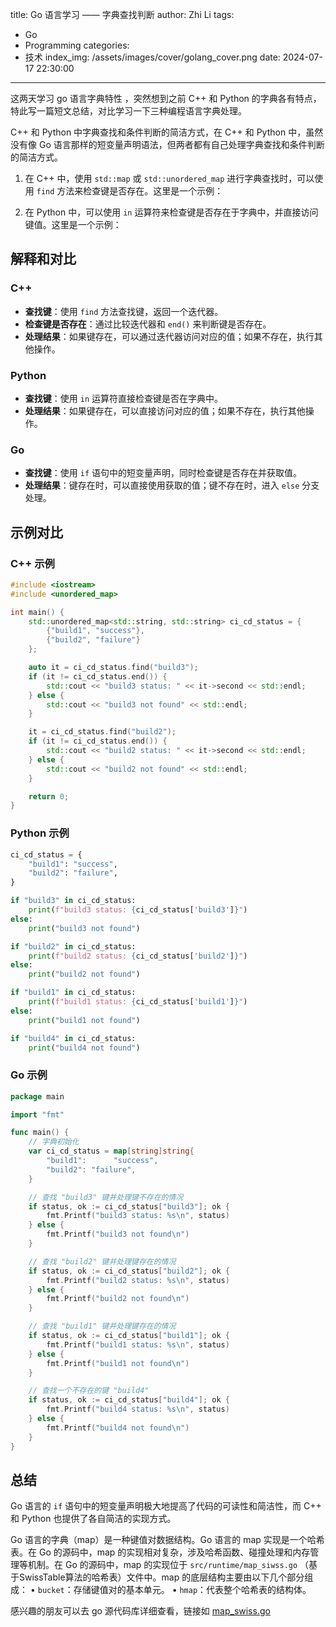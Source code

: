 title: Go 语言学习 —— 字典查找判断
author: Zhi Li
tags:
  - Go
  - Programming
categories:
  - 技术
index_img: /assets/images/cover/golang_cover.png
date: 2024-07-17 22:30:00
---

这两天学习 go 语言字典特性 ，突然想到之前 C++ 和 Python 的字典各有特点，特此写一篇短文总结，对比学习一下三种编程语言字典处理。

C++ 和 Python 中字典查找和条件判断的简洁方式，在 C++ 和 Python 中，虽然没有像 Go 语言那样的短变量声明语法，但两者都有自己处理字典查找和条件判断的简洁方式。

1. 在 C++ 中，使用 `std::map` 或 `std::unordered_map` 进行字典查找时，可以使用 `find` 方法来检查键是否存在。这里是一个示例：

2. 在 Python 中，可以使用 `in` 运算符来检查键是否存在于字典中，并直接访问键值。这里是一个示例：

## 解释和对比

### C++

- **查找键**：使用 `find` 方法查找键，返回一个迭代器。
- **检查键是否存在**：通过比较迭代器和 `end()` 来判断键是否存在。
- **处理结果**：如果键存在，可以通过迭代器访问对应的值；如果不存在，执行其他操作。

### Python

- **查找键**：使用 `in` 运算符直接检查键是否在字典中。
- **处理结果**：如果键存在，可以直接访问对应的值；如果不存在，执行其他操作。

### Go

- **查找键**：使用 `if` 语句中的短变量声明，同时检查键是否存在并获取值。
- **处理结果**：键存在时，可以直接使用获取的值；键不存在时，进入 `else` 分支处理。

## 示例对比

### C++ 示例

```cpp
#include <iostream>
#include <unordered_map>

int main() {
    std::unordered_map<std::string, std::string> ci_cd_status = {
        {"build1", "success"},
        {"build2", "failure"}
    };

    auto it = ci_cd_status.find("build3");
    if (it != ci_cd_status.end()) {
        std::cout << "build3 status: " << it->second << std::endl;
    } else {
        std::cout << "build3 not found" << std::endl;
    }

    it = ci_cd_status.find("build2");
    if (it != ci_cd_status.end()) {
        std::cout << "build2 status: " << it->second << std::endl;
    } else {
        std::cout << "build2 not found" << std::endl;
    }

    return 0;
}
```

### Python 示例

```python
ci_cd_status = {
    "build1": "success",
    "build2": "failure",
}

if "build3" in ci_cd_status:
    print(f"build3 status: {ci_cd_status['build3']}")
else:
    print("build3 not found")

if "build2" in ci_cd_status:
    print(f"build2 status: {ci_cd_status['build2']}")
else:
    print("build2 not found")

if "build1" in ci_cd_status:
    print(f"build1 status: {ci_cd_status['build1']}")
else:
    print("build1 not found")

if "build4" in ci_cd_status:
    print("build4 not found")
```

### Go 示例

```go
package main

import "fmt"

func main() {
    // 字典初始化
    var ci_cd_status = map[string]string{
        "build1":      "success",
        "build2": "failure",
    }

    // 查找 "build3" 键并处理键不存在的情况
    if status, ok := ci_cd_status["build3"]; ok {
        fmt.Printf("build3 status: %s\n", status)
    } else {
        fmt.Printf("build3 not found\n")
    }

    // 查找 "build2" 键并处理键存在的情况
    if status, ok := ci_cd_status["build2"]; ok {
        fmt.Printf("build2 status: %s\n", status)
    } else {
        fmt.Printf("build2 not found\n")
    }

    // 查找 "build1" 键并处理键存在的情况
    if status, ok := ci_cd_status["build1"]; ok {
        fmt.Printf("build1 status: %s\n", status)
    } else {
        fmt.Printf("build1 not found\n")
    }

    // 查找一个不存在的键 "build4"
    if status, ok := ci_cd_status["build4"]; ok {
        fmt.Printf("build4 status: %s\n", status)
    } else {
        fmt.Printf("build4 not found\n")
    }
}
```

## 总结

Go 语言的 `if` 语句中的短变量声明极大地提高了代码的可读性和简洁性，而 C++ 和 Python 也提供了各自简洁的实现方式。

Go 语言的字典（map）是一种键值对数据结构。Go 语言的 map 实现是一个哈希表。在 Go 的源码中，map 的实现相对复杂，涉及哈希函数、碰撞处理和内存管理等机制。在 Go 的源码中，map 的实现位于 `src/runtime/map_siwss.go` （基于SwissTable算法的哈希表）文件中。map 的底层结构主要由以下几个部分组成：
    • `bucket`：存储键值对的基本单元。
	• `hmap`：代表整个哈希表的结构体。

感兴趣的朋友可以去 go 源代码库详细查看，链接如 [map_swiss.go](https://github.com/golang/go/blob/e705a2d16e4ece77e08e80c168382cdb02890f5b/src/runtime/map_swiss.go#L113)